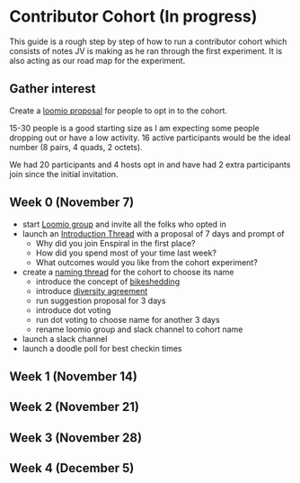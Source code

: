 # Contributor Cohort (In progress)
This guide is a rough step by step of how to run a contributor cohort which consists of notes JV is making as he ran through the first experiment. It is also acting as our road map for the experiment.

## Gather interest
Create a [loomio proposal](https://www.loomio.org/d/dOBMhoJx/contributor-cohort-experiment) for people to opt in to the cohort.

15-30 people is a good starting size as I am expecting some people dropping out or have a low activity. 16 active participants would be the ideal number (8 pairs, 4 quads, 2 octets).

We had 20 participants and 4 hosts opt in and have had 2 extra participants join since the initial invitation.


## Week 0 (November 7)
- start [Loomio group](https://www.loomio.org/g/QsziFDLV/enspiral-contributor-cohort) and invite all the folks who opted in
- launch an [Introduction Thread](https://www.loomio.org/d/8QBWh3VM/introductions) with a proposal of 7 days and prompt of 
  - Why did you join Enspiral in the first place?
  - How did you spend most of your time last week?
  - What outcomes would you like from the cohort experiment?
- create a [naming thread](https://www.loomio.org/d/7DXsLidp/challenge-1-what-s-in-a-name) for the cohort to choose its name
  - introduce the concept of [bikeshedding](https://en.wikipedia.org/wiki/Law_of_triviality) 
  - introduce [diversity agreement](https://handbook.enspiral.com/diversity_agreement.html)
  - run suggestion proposal for 3 days
  - introduce dot voting
  - run dot voting to choose name for another 3 days
  - rename loomio group and slack channel to cohort name
- launch a slack channel
- launch a doodle poll for best checkin times

## Week 1 (November 14)

## Week 2 (November 21)

## Week 3 (November 28)

## Week 4 (December 5)

